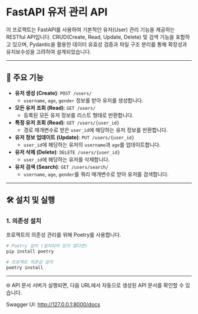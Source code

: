# FastAPI 유저 관리 API

이 프로젝트는 FastAPI를 사용하여 기본적인 유저(User) 관리 기능을 제공하는 RESTful API입니다.
CRUD(Create, Read, Update, Delete) 및 검색 기능을 포함하고 있으며, Pydantic을 활용한 데이터 유효성 검증과 파일 구조 분리를 통해 확장성과 유지보수성을 고려하여 설계되었습니다.

---

## 🚀 주요 기능

-   **유저 생성 (Create)**: `POST /users/`
    -   `username`, `age`, `gender` 정보를 받아 유저를 생성합니다.
-   **모든 유저 조회 (Read)**: `GET /users/`
    -   등록된 모든 유저 정보를 리스트 형태로 반환합니다.
-   **특정 유저 조회 (Read)**: `GET /users/{user_id}`
    -   경로 매개변수로 받은 `user_id`에 해당하는 유저 정보를 반환합니다.
-   **유저 정보 업데이트 (Update)**: `PUT /users/{user_id}`
    -   `user_id`에 해당하는 유저의 `username`과 `age`를 업데이트합니다.
-   **유저 삭제 (Delete)**: `DELETE /users/{user_id}`
    -   `user_id`에 해당하는 유저를 삭제합니다.
-   **유저 검색 (Search)**: `GET /users/search/`
    -   `username`, `age`, `gender`를 쿼리 매개변수로 받아 유저를 검색합니다.

---

## 🛠️ 설치 및 실행

### 1. 의존성 설치

프로젝트의 의존성 관리를 위해 Poetry를 사용합니다.

```bash
# Poetry 설치 (설치되어 있지 않다면)
pip install poetry

# 프로젝트 의존성 설치
poetry install
```
---
🌐 API 문서
서버가 실행되면, 다음 URL에서 자동으로 생성된 API 문서를 확인할 수 있습니다.

Swagger UI: http://127.0.0.1:8000/docs